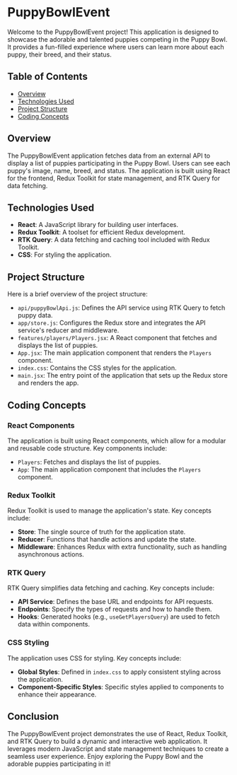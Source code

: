 # PuppyBowlEvent

Welcome to the PuppyBowlEvent project! This application is designed to showcase the adorable and talented puppies competing in the Puppy Bowl. It provides a fun-filled experience where users can learn more about each puppy, their breed, and their status.

## Table of Contents

- [Overview](#overview)
- [Technologies Used](#technologies-used)
- [Project Structure](#project-structure)
- [Coding Concepts](#coding-concepts)

## Overview

The PuppyBowlEvent application fetches data from an external API to display a list of puppies participating in the Puppy Bowl. Users can see each puppy's image, name, breed, and status. The application is built using React for the frontend, Redux Toolkit for state management, and RTK Query for data fetching.

## Technologies Used

- **React**: A JavaScript library for building user interfaces.
- **Redux Toolkit**: A toolset for efficient Redux development.
- **RTK Query**: A data fetching and caching tool included with Redux Toolkit.
- **CSS**: For styling the application.

## Project Structure

Here is a brief overview of the project structure:

- `api/puppyBowlApi.js`: Defines the API service using RTK Query to fetch puppy data.
- `app/store.js`: Configures the Redux store and integrates the API service's reducer and middleware.
- `features/players/Players.jsx`: A React component that fetches and displays the list of puppies.
- `App.jsx`: The main application component that renders the `Players` component.
- `index.css`: Contains the CSS styles for the application.
- `main.jsx`: The entry point of the application that sets up the Redux store and renders the app.

## Coding Concepts

### React Components

The application is built using React components, which allow for a modular and reusable code structure. Key components include:

- `Players`: Fetches and displays the list of puppies.
- `App`: The main application component that includes the `Players` component.

### Redux Toolkit

Redux Toolkit is used to manage the application's state. Key concepts include:

- **Store**: The single source of truth for the application state.
- **Reducer**: Functions that handle actions and update the state.
- **Middleware**: Enhances Redux with extra functionality, such as handling asynchronous actions.

### RTK Query

RTK Query simplifies data fetching and caching. Key concepts include:

- **API Service**: Defines the base URL and endpoints for API requests.
- **Endpoints**: Specify the types of requests and how to handle them.
- **Hooks**: Generated hooks (e.g., `useGetPlayersQuery`) are used to fetch data within components.

### CSS Styling

The application uses CSS for styling. Key concepts include:

- **Global Styles**: Defined in `index.css` to apply consistent styling across the application.
- **Component-Specific Styles**: Specific styles applied to components to enhance their appearance.

## Conclusion

The PuppyBowlEvent project demonstrates the use of React, Redux Toolkit, and RTK Query to build a dynamic and interactive web application. It leverages modern JavaScript and state management techniques to create a seamless user experience. Enjoy exploring the Puppy Bowl and the adorable puppies participating in it!
